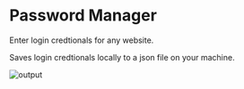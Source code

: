 # Password Manager
Enter login credtionals for any website.

Saves login credtionals locally to a json file on your machine.

![output](https://user-images.githubusercontent.com/114730258/198955948-157a3625-9b0b-4f48-99e9-36fada41a232.gif)
